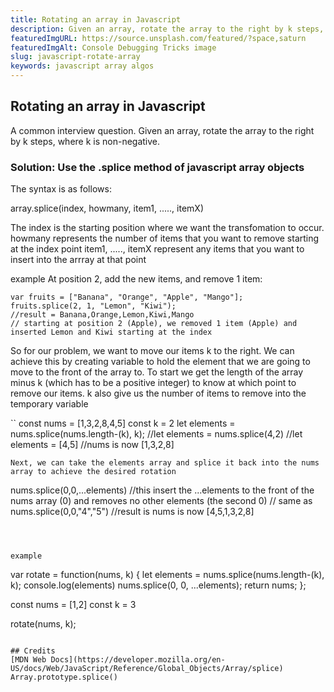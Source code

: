 ```yaml
---
title: Rotating an array in Javascript
description: Given an array, rotate the array to the right by k steps, where k is non-negative.
featuredImgURL: https://source.unsplash.com/featured/?space,saturn
featuredImgAlt: Console Debugging Tricks image
slug: javascript-rotate-array
keywords: javascript array algos
---
```

## Rotating an array in Javascript

A common interview question. Given an array, rotate the array to the right by k steps, where k is non-negative.



### Solution: Use the .splice method of javascript array objects

The syntax is as follows:

array.splice(index, howmany, item1, ....., itemX)

The index is the starting position where we want the transfomation to occur.
howmany represents the number of items that you want to remove starting at the index point
item1, ....., itemX represent any items that you want to insert into the arrray at that point

example
At position 2, add the new items, and remove 1 item:
```
var fruits = ["Banana", "Orange", "Apple", "Mango"];
fruits.splice(2, 1, "Lemon", "Kiwi");
//result = Banana,Orange,Lemon,Kiwi,Mango
// starting at position 2 (Apple), we removed 1 item (Apple) and inserted Lemon and Kiwi starting at the index
```


So for our problem, we want to move our items k to the right. We can achieve this by creating variable to hold 
the element that we are going to move to the front of the array to. 
To start we get the length of the array minus k (which has to be a positive integer) to know at which point to remove our items. k also give us the number of items to remove into the temporary variable

``
const nums = [1,3,2,8,4,5]
const k = 2
let elements = nums.splice(nums.length-(k), k);
//let elements = nums.splice(4,2)
//let elements = [4,5]
//nums is now [1,3,2,8]
```
Next, we can take the elements array and splice it back into the nums array to achieve the desired rotation
```
nums.splice(0,0,...elements)
//this insert the ...elements to the front of the nums array (0) and removes no other elements (the second 0)
// same as nums.splice(0,0,"4","5")
//result is nums is now [4,5,1,3,2,8]
```



example
```
var rotate = function(nums, k) {
    let elements = nums.splice(nums.length-(k), k);
    console.log(elements)
    nums.splice(0, 0, ...elements);
    return nums;
};

const nums = [1,2]
const k = 3

rotate(nums, k);

```

## Credits
[MDN Web Docs](https://developer.mozilla.org/en-US/docs/Web/JavaScript/Reference/Global_Objects/Array/splice) Array.prototype.splice()



